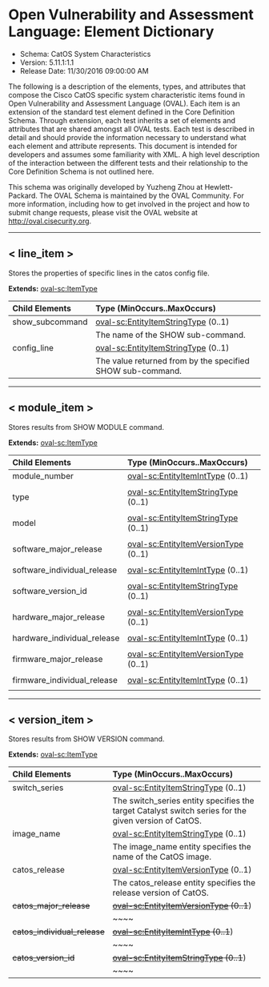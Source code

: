 # Open Vulnerability and Assessment Language: Element Dictionary

* Schema: CatOS System Characteristics  
* Version: 5.11.1:1.1  
* Release Date: 11/30/2016 09:00:00 AM

The following is a description of the elements, types, and attributes that compose the Cisco CatOS specific system characteristic items found in Open Vulnerability and Assessment Language (OVAL). Each item is an extension of the standard test element defined in the Core Definition Schema. Through extension, each test inherits a set of elements and attributes that are shared amongst all OVAL tests. Each test is described in detail and should provide the information necessary to understand what each element and attribute represents. This document is intended for developers and assumes some familiarity with XML. A high level description of the interaction between the different tests and their relationship to the Core Definition Schema is not outlined here.

This schema was originally developed by Yuzheng Zhou at Hewlett-Packard. The OVAL Schema is maintained by the OVAL Community. For more information, including how to get involved in the project and how to submit change requests, please visit the OVAL website at http://oval.cisecurity.org.

______________
  
## <a name="line_item"></a>< line_item >

Stores the properties of specific lines in the catos config file.

**Extends:** [oval-sc:ItemType](oval-system-characteristics-schema.md#ItemType) 

| Child Elements | Type (MinOccurs..MaxOccurs) |  
|:-------------- |:--------------------------- |  
| show_subcommand | [oval-sc:EntityItemStringType](oval-system-characteristics-schema.md#EntityItemStringType)  (0..1) |  
||<div>The name of the SHOW sub-command.</div>|  
| config_line | [oval-sc:EntityItemStringType](oval-system-characteristics-schema.md#EntityItemStringType)  (0..1) |  
||<div>The value returned from by the specified SHOW sub-command.</div>|  
  
______________
  
## <a name="module_item"></a>< module_item >

Stores results from SHOW MODULE command.

**Extends:** [oval-sc:ItemType](oval-system-characteristics-schema.md#ItemType) 

| Child Elements | Type (MinOccurs..MaxOccurs) |  
|:-------------- |:--------------------------- |  
| module_number | [oval-sc:EntityItemIntType](oval-system-characteristics-schema.md#EntityItemIntType)  (0..1) |  
||<div></div>|  
| type | [oval-sc:EntityItemStringType](oval-system-characteristics-schema.md#EntityItemStringType)  (0..1) |  
||<div></div>|  
| model | [oval-sc:EntityItemStringType](oval-system-characteristics-schema.md#EntityItemStringType)  (0..1) |  
||<div></div>|  
| software_major_release | [oval-sc:EntityItemVersionType](oval-system-characteristics-schema.md#EntityItemVersionType)  (0..1) |  
||<div></div>|  
| software_individual_release | [oval-sc:EntityItemIntType](oval-system-characteristics-schema.md#EntityItemIntType)  (0..1) |  
||<div></div>|  
| software_version_id | [oval-sc:EntityItemStringType](oval-system-characteristics-schema.md#EntityItemStringType)  (0..1) |  
||<div></div>|  
| hardware_major_release | [oval-sc:EntityItemVersionType](oval-system-characteristics-schema.md#EntityItemVersionType)  (0..1) |  
||<div></div>|  
| hardware_individual_release | [oval-sc:EntityItemIntType](oval-system-characteristics-schema.md#EntityItemIntType)  (0..1) |  
||<div></div>|  
| firmware_major_release | [oval-sc:EntityItemVersionType](oval-system-characteristics-schema.md#EntityItemVersionType)  (0..1) |  
||<div></div>|  
| firmware_individual_release | [oval-sc:EntityItemIntType](oval-system-characteristics-schema.md#EntityItemIntType)  (0..1) |  
||<div></div>|  
  
______________
  
## <a name="version_item"></a>< version_item >

Stores results from SHOW VERSION command.

**Extends:** [oval-sc:ItemType](oval-system-characteristics-schema.md#ItemType) 

| Child Elements | Type (MinOccurs..MaxOccurs) |  
|:-------------- |:--------------------------- |  
| switch_series | [oval-sc:EntityItemStringType](oval-system-characteristics-schema.md#EntityItemStringType)  (0..1) |  
||<div>The switch_series entity specifies the target Catalyst switch series for the given version of CatOS.</div>|  
| image_name | [oval-sc:EntityItemStringType](oval-system-characteristics-schema.md#EntityItemStringType)  (0..1) |  
||<div>The image_name entity specifies the name of the CatOS image.</div>|  
| catos_release | [oval-sc:EntityItemVersionType](oval-system-characteristics-schema.md#EntityItemVersionType)  (0..1) |  
||<div>The catos_release entity specifies the release version of CatOS.</div>|  
| ~~catos_major_release~~ | ~~[oval-sc:EntityItemVersionType](oval-system-characteristics-schema.md#EntityItemVersionType)  (0..1~~) |  
||~~~~|  
| ~~catos_individual_release~~ | ~~[oval-sc:EntityItemIntType](oval-system-characteristics-schema.md#EntityItemIntType)  (0..1~~) |  
||~~~~|  
| ~~catos_version_id~~ | ~~[oval-sc:EntityItemStringType](oval-system-characteristics-schema.md#EntityItemStringType)  (0..1~~) |  
||~~~~|  
  
